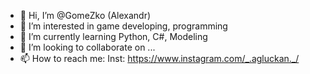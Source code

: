 - 👋 Hi, I’m @GomeZko (Alexandr)
- 👀 I’m interested in game developing, programming
- 🌱 I’m currently learning Python, C#, Modeling
- 💞️ I’m looking to collaborate on ...
- 📫 How to reach me: 
Inst: https://www.instagram.com/_.agluckan._/


<!---
GomeZko/GomeZko is a ✨ special ✨ repository because its `README.md` (this file) appears on your GitHub profile.
You can click the Preview link to take a look at your changes.
--->
